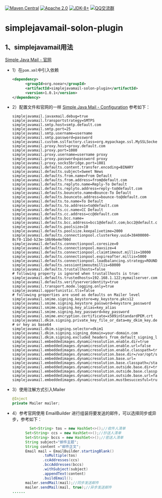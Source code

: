 [![Maven Central](https://img.shields.io/maven-central/v/org.noear/drools-solon-plugin.svg)](https://search.maven.org/artifact/org.noear/drools-solon-plugin)
[![Apache 2.0](https://img.shields.io/:license-Apache2-blue.svg)](https://license.coscl.org.cn/Apache2/)
[![JDK-8+](https://img.shields.io/badge/JDK-8+-green.svg)](https://www.oracle.com/java/technologies/javase/javase-jdk8-downloads.html)
[![QQ交流群](https://img.shields.io/badge/QQ交流群-22200020-orange)](https://jq.qq.com/?_wv=1027&k=kjB5JNiC)

# simplejavamail-solon-plugin
## 1、simplejavamail用法
[Simple Java Mail - 官网](https://www.simplejavamail.org/)

- 1）在`pom.xml`中引入依赖

  ```xml
  <dependency>
	    <groupId>org.noear</groupId>
	    <artifactId>simplejavamail-solon-plugin</artifactId>
	    <version>1.0.1</version>
  </dependency>
  ```
  
- 2）配置文件和官网的一样 [Simple Java Mail - Configuration](https://www.simplejavamail.org/configuration.html#navigation) 参考如下：

  ```properties
  simplejavamail.javaxmail.debug=true
  simplejavamail.transportstrategy=SMTPS
  simplejavamail.smtp.host=smtp.default.com
  simplejavamail.smtp.port=25
  simplejavamail.smtp.username=username
  simplejavamail.smtp.password=password
  simplejavamail.custom.sslfactory.class=org.mypackage.ssl.MySSLSocketFactoryClass
  simplejavamail.proxy.host=proxy.default.com
  simplejavamail.proxy.port=1080
  simplejavamail.proxy.username=username proxy
  simplejavamail.proxy.password=password proxy
  simplejavamail.proxy.socks5bridge.port=1081
  simplejavamail.defaults.content.transfer.encoding=BINARY
  simplejavamail.defaults.subject=Sweet News
  simplejavamail.defaults.from.name=From Default
  simplejavamail.defaults.from.address=from@default.com
  simplejavamail.defaults.replyto.name=Reply-To Default
  simplejavamail.defaults.replyto.address=reply-to@default.com
  simplejavamail.defaults.bounceto.name=Bounce-To Default
  simplejavamail.defaults.bounceto.address=bounce-to@default.com
  simplejavamail.defaults.to.name=To Default
  simplejavamail.defaults.to.address=to@default.com
  simplejavamail.defaults.cc.name=CC Default
  simplejavamail.defaults.cc.address=cc@default.com
  simplejavamail.defaults.bcc.name=
  simplejavamail.defaults.bcc.address=bcc1@default.com;bcc2@default.com
  simplejavamail.defaults.poolsize=10
  simplejavamail.defaults.poolsize.keepalivetime=2000
  simplejavamail.defaults.connectionpool.clusterkey.uuid=38400000-8cf0-11bd-b23e-10b96e4ef00d
  simplejavamail.defaults.connectionpool.coresize=0
  simplejavamail.defaults.connectionpool.maxsize=4
  simplejavamail.defaults.connectionpool.claimtimeout.millis=10000
  simplejavamail.defaults.connectionpool.expireafter.millis=5000
  simplejavamail.defaults.connectionpool.loadbalancing.strategy=ROUND_ROBIN
  simplejavamail.defaults.sessiontimeoutmillis=60000
  simplejavamail.defaults.trustallhosts=false
  # following property is ignored when trustallhosts is true:
  simplejavamail.defaults.trustedhosts=192.168.1.122;mymailserver.com;ix55432y
  simplejavamail.defaults.verifyserveridentity=true
  simplejavamail.transport.mode.logging.only=true
  simplejavamail.opportunistic.tls=false
  # following properties are used as defaults on Mailer level
  simplejavamail.smime.signing.keystore=my_keystore.pkcs12
  simplejavamail.smime.signing.keystore_password=keystore_password
  simplejavamail.smime.signing.key_alias=key_alias
  simplejavamail.smime.signing.key_password=key_password
  simplejavamail.smime.encryption.certificate=x509inStandardPEM.crt
  simplejavamail.dkim.signing.private_key_file_or_data=my_dkim_key.der # or key as base64
  simplejavamail.dkim.signing.selector=dkim1
  simplejavamail.dkim.signing.signing_domain=your-domain.com
  simplejavamail.dkim.signing.excluded_headers_from_default_signing_list=From
  simplejavamail.embeddedimages.dynamicresolution.enable.dir=true
  simplejavamail.embeddedimages.dynamicresolution.enable.url=false
  simplejavamail.embeddedimages.dynamicresolution.enable.classpath=true
  simplejavamail.embeddedimages.dynamicresolution.base.dir=/var/opt/static
  simplejavamail.embeddedimages.dynamicresolution.base.url=
  simplejavamail.embeddedimages.dynamicresolution.base.classpath=/static
  simplejavamail.embeddedimages.dynamicresolution.outside.base.dir=true
  simplejavamail.embeddedimages.dynamicresolution.outside.base.classpath=false
  simplejavamail.embeddedimages.dynamicresolution.outside.base.url=false
  simplejavamail.embeddedimages.dynamicresolution.mustbesuccesful=true
  ```
  
- 3）使用注解方式引入Mailer

  ```java
  @Inject
  private Mailer mailer;
  ```
  
- 4）参考官网使用 EmailBuilder 进行组装将要发送的邮件，可以选择同步或异步，参考如下：

  ```java
          Set<String> tos = new HashSet<>();//收件人清单
  		Set<String> ccs = new HashSet<>();//抄送人清单
  		Set<String> bccs = new HashSet<>();//密送人清单
  		String subject="邮件主题";
  		String content ="邮件正文";
  		Email mail = EmailBuilder.startingBlank()
  				.toMultiple(tos)
  				.ccAddresses(ccs)
  				.bccAddresses(bccs)
  				.withSubject(subject)
  				.appendText(content)
  				.buildEmail();
  		mailer.sendMail(mail);//同步发送邮件
  		mailer.sendMail(mail, true);//异步发送邮件
  ......
  ```